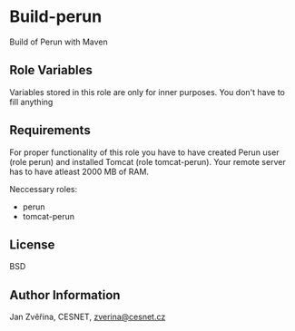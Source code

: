 Build-perun
========

Build of Perun with Maven


Role Variables
--------------

Variables stored in this role are only for inner purposes. You don't have to fill anything

Requirements
------------

For proper functionality of this role you have to have created Perun user (role perun) and installed Tomcat (role tomcat-perun).
Your remote server has to have atleast 2000 MB of RAM.

Neccessary roles:
- perun
- tomcat-perun

License
-------

BSD

Author Information
------------------

Jan Zvěřina, CESNET, zverina@cesnet.cz
